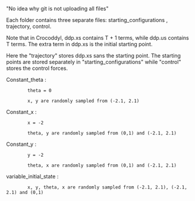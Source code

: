 "No idea why git is not uploading all files"

Each folder contains three separate files: starting_configurations , trajectory, control.

Note that in Crocoddyl, ddp.xs contains T + 1 terms, while ddp.us contains T terms. The extra term in ddp.xs is the initial starting point.

Here the "trajectory" stores ddp.xs sans the starting point. The starting points are stored separately in "starting_configurations" while "control" stores the control forces.

Constant_theta :

            theta = 0
            
            x, y are randomly sampled from (-2.1, 2.1)
Constant_x :

            x = -2
            
            theta, y are randomly sampled from (0,1) and (-2.1, 2.1)
Constant_y :

            y = -2
            
            theta, x are randomly sampled from (0,1) and (-2.1, 2.1)
variable_initial_state :

            x, y, theta, x are randomly sampled from (-2.1, 2.1), (-2.1, 2.1) and (0,1)
